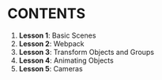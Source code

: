 # CONTENTS

1. **Lesson 1**: Basic Scenes
2. **Lesson 2**: Webpack
3. **Lesson 3**: Transform Objects and Groups
4. **Lesson 4**: Animating Objects
5. **Lesson 5**: Cameras
